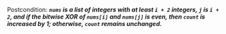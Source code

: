 Postcondition: ***`nums` is a list of integers with at least `i + 2` integers, `j` is `i + 2`, and if the bitwise XOR of `nums[i]` and `nums[j]` is even, then `count` is increased by 1; otherwise, `count` remains unchanged.***